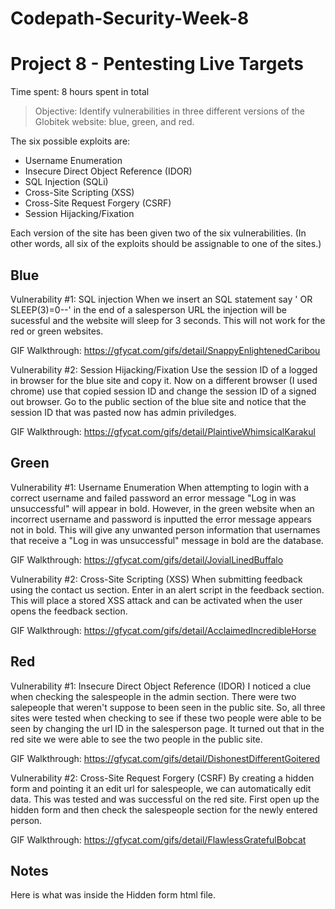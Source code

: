 # Codepath-Security-Week-8

# Project 8 - Pentesting Live Targets

Time spent: 8 hours spent in total

> Objective: Identify vulnerabilities in three different versions of the Globitek website: blue, green, and red.

The six possible exploits are:
* Username Enumeration
* Insecure Direct Object Reference (IDOR)
* SQL Injection (SQLi)
* Cross-Site Scripting (XSS)
* Cross-Site Request Forgery (CSRF)
* Session Hijacking/Fixation

Each version of the site has been given two of the six vulnerabilities. (In other words, all six of the exploits should be assignable to one of the sites.)

## Blue

Vulnerability #1: SQL injection
When we insert an SQL statement say ' OR SLEEP(3)=0--' in the end of a salesperson URL the injection will be sucessful and 
the website will sleep for 3 seconds.  This will not work for the red or green websites.

GIF Walkthrough:
https://gfycat.com/gifs/detail/SnappyEnlightenedCaribou

Vulnerability #2: Session Hijacking/Fixation
Use the session ID of a logged in browser for the blue site and copy it.  Now on a different browser (I used chrome) use that copied session ID and
change the session ID of a signed out browser.  Go to the public section of the blue site and notice that the session ID
that was pasted now has admin priviledges.

GIF Walkthrough:
https://gfycat.com/gifs/detail/PlaintiveWhimsicalKarakul

## Green

Vulnerability #1: Username Enumeration
When attempting to login with a correct username and failed password an error message "Log in was unsuccessful"
will appear in bold.  However, in the green website when an incorrect username and password is inputted the error message
appears not in bold.  This will give any unwanted person information that usernames that receive a "Log in was unsuccessful" message
in bold are the database. 

GIF Walkthrough:
https://gfycat.com/gifs/detail/JovialLinedBuffalo

Vulnerability #2: Cross-Site Scripting (XSS)
When submitting feedback using the contact us section.  Enter in an alert script in the feedback section.
This will place a stored XSS attack and can be activated when the user opens the feedback section.  

GIF Walkthrough:
https://gfycat.com/gifs/detail/AcclaimedIncredibleHorse

## Red

Vulnerability #1: Insecure Direct Object Reference (IDOR)
I noticed a clue when checking the salespeople in the admin section.  There were two salepeople that weren't suppose
to been seen in the public site.  So, all three sites were tested when checking to see if these two people were
able to be seen by changing the url ID in the salesperson page.  It turned out that in the red site we were able 
to see the two people in the public site.

GIF Walkthrough:
https://gfycat.com/gifs/detail/DishonestDifferentGoitered


Vulnerability #2: Cross-Site Request Forgery (CSRF)
By creating a hidden form and pointing it an edit url for salespeople, we can automatically edit data. This was tested and
was successful on the red site.  First open up the hidden form and then check the salespeople section for the newly entered person.

GIF Walkthrough:
https://gfycat.com/gifs/detail/FlawlessGratefulBobcat

## Notes
Here is what was inside the Hidden form html file.
